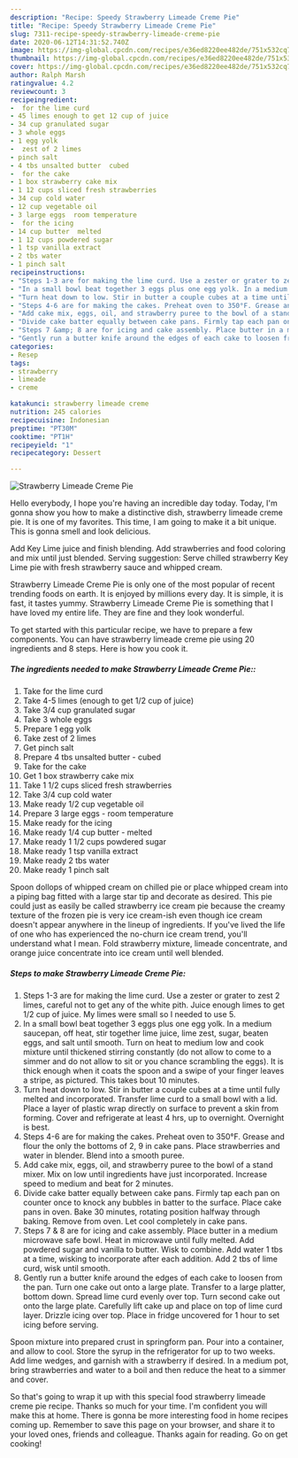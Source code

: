 ```yaml
---
description: "Recipe: Speedy Strawberry Limeade Creme Pie"
title: "Recipe: Speedy Strawberry Limeade Creme Pie"
slug: 7311-recipe-speedy-strawberry-limeade-creme-pie
date: 2020-06-12T14:31:52.740Z
image: https://img-global.cpcdn.com/recipes/e36ed8220ee482de/751x532cq70/strawberry-limeade-creme-pie-recipe-main-photo.jpg
thumbnail: https://img-global.cpcdn.com/recipes/e36ed8220ee482de/751x532cq70/strawberry-limeade-creme-pie-recipe-main-photo.jpg
cover: https://img-global.cpcdn.com/recipes/e36ed8220ee482de/751x532cq70/strawberry-limeade-creme-pie-recipe-main-photo.jpg
author: Ralph Marsh
ratingvalue: 4.2
reviewcount: 3
recipeingredient:
-  for the lime curd
- 45 limes enough to get 12 cup of juice
- 34 cup granulated sugar
- 3 whole eggs
- 1 egg yolk
-  zest of 2 limes
- pinch salt
- 4 tbs unsalted butter  cubed
-  for the cake
- 1 box strawberry cake mix
- 1 12 cups sliced fresh strawberries
- 34 cup cold water
- 12 cup vegetable oil
- 3 large eggs  room temperature
-  for the icing
- 14 cup butter  melted
- 1 12 cups powdered sugar
- 1 tsp vanilla extract
- 2 tbs water
- 1 pinch salt
recipeinstructions:
- "Steps 1-3 are for making the lime curd. Use a zester or grater to zest 2 limes, careful not to get any of the white pith. Juice enough limes to get 1/2 cup of juice. My limes were small so I needed to use 5."
- "In a small bowl beat together 3 eggs plus one egg yolk. In a medium saucepan, off heat, stir together lime juice, lime zest, sugar, beaten eggs, and salt until smooth. Turn on heat to medium low and cook mixture until thickened stirring constantly (do not allow to come to a simmer and do not allow to sit or you chance scrambling the eggs). It is thick enough when it coats the spoon and a swipe of your finger leaves a stripe, as pictured. This takes bout 10 minutes."
- "Turn heat down to low. Stir in butter a couple cubes at a time until fully melted and incorporated. Transfer lime curd to a small bowl with a lid. Place a layer of plastic wrap directly on surface to prevent a skin from forming. Cover and refrigerate at least 4 hrs, up to overnight. Overnight is best."
- "Steps 4-6 are for making the cakes. Preheat oven to 350°F. Grease and flour the only the bottoms of 2, 9 in cake pans. Place strawberries and water in blender. Blend into a smooth puree."
- "Add cake mix, eggs, oil, and strawberry puree to the bowl of a stand mixer. Mix on low until ingredients have just incorporated. Increase speed to medium and beat for 2 minutes."
- "Divide cake batter equally between cake pans. Firmly tap each pan on counter once to knock any bubbles in batter to the surface. Place cake pans in oven. Bake 30 minutes, rotating position halfway through baking. Remove from oven. Let cool completely in cake pans."
- "Steps 7 &amp; 8 are for icing and cake assembly. Place butter in a medium microwave safe bowl. Heat in microwave until fully melted. Add powdered sugar and vanilla to butter. Wisk to combine. Add water 1 tbs at a time, wisking to incorporate after each addition. Add 2 tbs of lime curd, wisk until smooth."
- "Gently run a butter knife around the edges of each cake to loosen from the pan. Turn one cake out onto a large plate. Transfer to a large platter, bottom down. Spread lime curd evenly over top. Turn second cake out onto the large plate. Carefully lift cake up and place on top of lime curd layer. Drizzle icing over top. Place in fridge uncovered for 1 hour to set icing before serving."
categories:
- Resep
tags:
- strawberry
- limeade
- creme

katakunci: strawberry limeade creme
nutrition: 245 calories
recipecuisine: Indonesian
preptime: "PT30M"
cooktime: "PT1H"
recipeyield: "1"
recipecategory: Dessert

---
```



![Strawberry Limeade Creme Pie](https://img-global.cpcdn.com/recipes/e36ed8220ee482de/751x532cq70/strawberry-limeade-creme-pie-recipe-main-photo.jpg)

Hello everybody, I hope you're having an incredible day today. Today, I'm gonna show you how to make a distinctive dish, strawberry limeade creme pie. It is one of my favorites. This time, I am going to make it a bit unique. This is gonna smell and look delicious.

Add Key Lime juice and finish blending. Add strawberries and food coloring and mix until just blended. Serving suggestion: Serve chilled strawberry Key Lime pie with fresh strawberry sauce and whipped cream.

Strawberry Limeade Creme Pie is only one of the most popular of recent trending foods on earth. It is enjoyed by millions every day. It is simple, it is fast, it tastes yummy. Strawberry Limeade Creme Pie is something that I have loved my entire life. They are fine and they look wonderful.


To get started with this particular recipe, we have to prepare a few components. You can have strawberry limeade creme pie using 20 ingredients and 8 steps. Here is how you cook it.

##### The ingredients needed to make Strawberry Limeade Creme Pie::

1. Take  for the lime curd
1. Take 4-5 limes (enough to get 1/2 cup of juice)
1. Take 3/4 cup granulated sugar
1. Take 3 whole eggs
1. Prepare 1 egg yolk
1. Take  zest of 2 limes
1. Get pinch salt
1. Prepare 4 tbs unsalted butter - cubed
1. Take  for the cake
1. Get 1 box strawberry cake mix
1. Take 1 1/2 cups sliced fresh strawberries
1. Take 3/4 cup cold water
1. Make ready 1/2 cup vegetable oil
1. Prepare 3 large eggs - room temperature
1. Make ready  for the icing
1. Make ready 1/4 cup butter - melted
1. Make ready 1 1/2 cups powdered sugar
1. Make ready 1 tsp vanilla extract
1. Make ready 2 tbs water
1. Make ready 1 pinch salt


Spoon dollops of whipped cream on chilled pie or place whipped cream into a piping bag fitted with a large star tip and decorate as desired. This pie could just as easily be called strawberry ice cream pie because the creamy texture of the frozen pie is very ice cream-ish even though ice cream doesn&#39;t appear anywhere in the lineup of ingredients. If you&#39;ve lived the life of one who has experienced the no-churn ice cream trend, you&#39;ll understand what I mean. Fold strawberry mixture, limeade concentrate, and orange juice concentrate into ice cream until well blended. 

##### Steps to make Strawberry Limeade Creme Pie:

1. Steps 1-3 are for making the lime curd. Use a zester or grater to zest 2 limes, careful not to get any of the white pith. Juice enough limes to get 1/2 cup of juice. My limes were small so I needed to use 5.
1. In a small bowl beat together 3 eggs plus one egg yolk. In a medium saucepan, off heat, stir together lime juice, lime zest, sugar, beaten eggs, and salt until smooth. Turn on heat to medium low and cook mixture until thickened stirring constantly (do not allow to come to a simmer and do not allow to sit or you chance scrambling the eggs). It is thick enough when it coats the spoon and a swipe of your finger leaves a stripe, as pictured. This takes bout 10 minutes.
1. Turn heat down to low. Stir in butter a couple cubes at a time until fully melted and incorporated. Transfer lime curd to a small bowl with a lid. Place a layer of plastic wrap directly on surface to prevent a skin from forming. Cover and refrigerate at least 4 hrs, up to overnight. Overnight is best.
1. Steps 4-6 are for making the cakes. Preheat oven to 350°F. Grease and flour the only the bottoms of 2, 9 in cake pans. Place strawberries and water in blender. Blend into a smooth puree.
1. Add cake mix, eggs, oil, and strawberry puree to the bowl of a stand mixer. Mix on low until ingredients have just incorporated. Increase speed to medium and beat for 2 minutes.
1. Divide cake batter equally between cake pans. Firmly tap each pan on counter once to knock any bubbles in batter to the surface. Place cake pans in oven. Bake 30 minutes, rotating position halfway through baking. Remove from oven. Let cool completely in cake pans.
1. Steps 7 &amp; 8 are for icing and cake assembly. Place butter in a medium microwave safe bowl. Heat in microwave until fully melted. Add powdered sugar and vanilla to butter. Wisk to combine. Add water 1 tbs at a time, wisking to incorporate after each addition. Add 2 tbs of lime curd, wisk until smooth.
1. Gently run a butter knife around the edges of each cake to loosen from the pan. Turn one cake out onto a large plate. Transfer to a large platter, bottom down. Spread lime curd evenly over top. Turn second cake out onto the large plate. Carefully lift cake up and place on top of lime curd layer. Drizzle icing over top. Place in fridge uncovered for 1 hour to set icing before serving.


Spoon mixture into prepared crust in springform pan. Pour into a container, and allow to cool. Store the syrup in the refrigerator for up to two weeks. Add lime wedges, and garnish with a strawberry if desired. In a medium pot, bring strawberries and water to a boil and then reduce the heat to a simmer and cover. 

So that's going to wrap it up with this special food strawberry limeade creme pie recipe. Thanks so much for your time. I'm confident you will make this at home. There is gonna be more interesting food in home recipes coming up. Remember to save this page on your browser, and share it to your loved ones, friends and colleague. Thanks again for reading. Go on get cooking!
